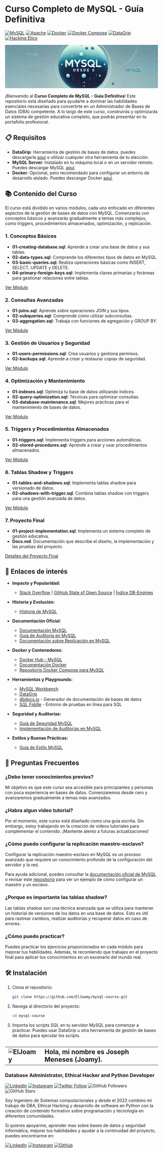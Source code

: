 # Curso Completo de MySQL - Guía Definitiva
[![MySQL](https://img.shields.io/badge/MySQL-8.0+-blue?style=for-the-badge&logo=mysql&logoColor=white&labelColor=101010)](https://www.mysql.com/)
[![Apache](https://img.shields.io/badge/Apache-2.0-red?style=for-the-badge&logo=apache&logoColor=white&labelColor=101010)](https://www.apache.org/licenses/LICENSE-2.0.html)
[![Docker](https://img.shields.io/badge/Docker-Compose-2496ED?style=for-the-badge&logo=docker&logoColor=white&labelColor=101010)](https://www.docker.com/)
[![Docker Compose](https://img.shields.io/badge/Docker_Compose-2.29.1-2496ED?style=for-the-badge&logo=docker&logoColor=white&labelColor=101010)](https://docs.docker.com/compose/)
[![DataGrip](https://img.shields.io/badge/DataGrip-JetBrains-000000?style=for-the-badge&logo=datagrip&logoColor=white&labelColor=101010)](https://www.jetbrains.com/datagrip/)
[![Hacking Ético](https://img.shields.io/badge/Hacking_Etico-CyberSecurity-FFA500?style=for-the-badge&logo=hackthebox&logoColor=white&labelColor=101010)](https://www.hackthebox.com/)


![](./Imgs/header.jpg)

¡Bienvenido al **Curso Completo de MySQL - Guía Definitiva**! Este repositorio está diseñado para ayudarte a dominar las habilidades esenciales necesarias para convertirte en un Administrador de Bases de Datos (DBA) competente. A lo largo de este curso, construirás y optimizarás un sistema de gestión educativa completo, que podrás presentar en tu portafolio profesional.

## 📋 Requisitos
- **DataGrip**: Herramienta de gestión de bases de datos, puedes descargarla [aquí](https://www.jetbrains.com/help/datagrip/installation-guide.html#silent) o utilizar cualquier otra herramienta de tu elección.
- **MySQL Server**: Instalado en tu máquina local o en un servidor remoto. Puedes descargar MySQL [aquí](https://dev.mysql.com/downloads/mysql/).
- **Docker**: Opcional, pero recomendado para configurar un entorno de desarrollo aislado. Puedes descargar Docker [aquí](https://docs.docker.com/compose/install/).

## 📚 Contenido del Curso
El curso está dividido en varios módulos, cada uno enfocado en diferentes aspectos de la gestión de bases de datos con MySQL. Comenzarás con conceptos básicos y avanzarás gradualmente a temas más complejos, como triggers, procedimientos almacenados, optimización, y replicación.

### 1. Conceptos Básicos
- **01-creating-database.sql**: Aprende a crear una base de datos y sus tablas.
- **02-data-types.sql**: Comprende los diferentes tipos de datos en MySQL.
- **03-basic-queries.sql**: Realiza operaciones básicas como INSERT, SELECT, UPDATE y DELETE.
- **04-primary-foreign-keys.sql**: Implementa claves primarias y foráneas para gestionar relaciones entre tablas.

[Ver Módulo](./Learn/Basic)

### 2. Consultas Avanzadas
- **01-joins.sql**: Aprende sobre operaciones JOIN y sus tipos.
- **02-subqueries.sql**: Comprende cómo utilizar subconsultas.
- **03-aggregation.sql**: Trabaja con funciones de agregación y GROUP BY.

[Ver Módulo](./Learn/Advanced)

### 3. Gestión de Usuarios y Seguridad
- **01-users-permissions.sql**: Crea usuarios y gestiona permisos.
- **02-backups.sql**: Aprende a crear y restaurar copias de seguridad.

[Ver Módulo](./Learn/UserManagement)

### 4. Optimización y Mantenimiento
- **01-indexes.sql**: Optimiza tu base de datos utilizando índices.
- **02-query-optimization.sql**: Técnicas para optimizar consultas.
- **03-database-maintenance.sql**: Mejores prácticas para el mantenimiento de bases de datos.

[Ver Módulo](./Learn/Optimization)

### 5. Triggers y Procedimientos Almacenados
- **01-triggers.sql**: Implementa triggers para acciones automáticas.
- **02-stored-procedures.sql**: Aprende a crear y usar procedimientos almacenados.

[Ver Módulo](./Learn/TriggersAndProcedures)

### 6. Tablas Shadow y Triggers
- **01-tables-and-shadows.sql**: Implementa tablas shadow para versionado de datos.
- **02-shadows-with-trigger.sql**: Combina tablas shadow con triggers para una gestión avanzada de datos.

[Ver Módulo](./Learn/ShadowsAndTriggers)

### 7. Proyecto Final
- **01-project-implementation.sql**: Implementa un sistema completo de gestión educativa.
- **Docs.md**: Documentación que describe el diseño, la implementación y las pruebas del proyecto.

[Detalles del Proyecto Final](./FinalProject)

## 🔗 Enlaces de interés
* **Impacto y Popularidad:**
  * [Stack Overflow](https://survey.stackoverflow.co/2023/#most-popular-technologies-database) | [GitHub State of Open Source](https://github.blog/2023-11-08-the-state-of-open-source-and-ai/) | [Índice DB-Engines](https://db-engines.com/en/ranking) 

* **Historia y Evolución:**
  * [Historia de MySQL](https://es.wikipedia.org/wiki/MySQL)

* **Documentación Oficial:**
  * [Documentación MySQL](https://dev.mysql.com/doc/)
  * [Guía de Auditoría en MySQL](https://dev.mysql.com/doc/refman/8.0/en/audit-log-reference.html)
  * [Documentación sobre Replicación en MySQL](https://dev.mysql.com/doc/refman/8.0/en/replication.html)
  
* **Docker y Contenedores:**
  * [Docker Hub - MySQL](https://hub.docker.com/_/mysql)
  * [Documentación Docker](https://docs.docker.com/)
  * [Repositorio Docker Compose para MySQL](https://github.com/ElJoamy/Docker_compose_comfiguration.git)

* **Herramientas y Playgrounds:**
  * [MySQL Workbench](https://dev.mysql.com/doc/workbench/en/)
  * [DataGrip](https://www.jetbrains.com/datagrip/)
  * [dbdocs.io](https://dbdocs.io/) - Generador de documentación de bases de datos
  * [SQL Fiddle](http://sqlfiddle.com/) - Entorno de pruebas en línea para SQL
  
* **Seguridad y Auditorías:**
  * [Guía de Seguridad MySQL](https://dev.mysql.com/doc/refman/8.0/en/security.html)
  * [Implementación de Auditorías en MySQL](https://dev.mysql.com/doc/refman/8.0/en/audit-log.html)
  
* **Estilos y Buenas Prácticas:**
  * [Guía de Estilo MySQL](https://dev.mysql.com/doc/refman/8.0/en/sql-syntax.html)

## 🤔 Preguntas Frecuentes 
### ¿Debo tener conocimientos previos?
Mi objetivo es que este curso sea accesible para principiantes y personas con poca experiencia en bases de datos. Comenzaremos desde cero y avanzaremos gradualmente a temas más avanzados.

### ¿Habra algun video tutorial?
Por el momento, este curso está diseñado como una guía escrita. Sin embargo, estoy trabajando en la creación de videos tutoriales para complementar el contenido. ¡Mantente atento a futuras actualizaciones!

### ¿Cómo puedo configurar la replicación maestro-esclavo?
Configurar la replicación maestro-esclavo en MySQL es un proceso avanzado que requiere un conocimiento profundo de la configuración del servidor y la red.

Para ayuda adicional, puedes consultar la [documentación oficial de MySQL](https://dev.mysql.com/doc/refman/8.0/en/replication.html) o revisar este [repositorio](https://github.com/ElJoamy/Docker_compose_comfiguration.git) para ver un ejemplo de cómo configurar un maestro y un esclavo.

### ¿Porque es importante las tablas shadow?
Las tablas shadow son una técnica avanzada que se utiliza para mantener un historial de versiones de los datos en una base de datos. Esto es útil para rastrear cambios, realizar auditorías y recuperar datos en caso de errores.

### ¿Cómo puedo practicar?
Puedes practicar los ejercicios proporcionados en cada módulo para mejorar tus habilidades. Además, te recomiendo que trabajes en el proyecto final para aplicar tus conocimientos en un escenario del mundo real.

## 🛠️ Instalación

1. Clona el repositorio:
   ```bash
   git clone https://github.com/ElJoamy/mysql-course.git
   ```

2. Navega al directorio del proyecto:
   ```bash
   cd mysql-course
   ```

3. Importa los scripts SQL en tu servidor MySQL para comenzar a practicar. Puedes usar DataGrip u otra herramienta de gestión de bases de datos para ejecutar los scripts.

## <table>
<tr>
    <td>
        <img src="https://avatars.githubusercontent.com/u/68487005?v=4" width="50" alt="ElJoamy"/>
    </td>
    <td>
        <b>Hola, mi nombre es Joseph Meneses (Joamy).</b>
    </td>
</tr>
</table>


### Database Administrator, Ethical Hacker and Python Developer
[![LinkedIn](https://img.shields.io/badge/LinkedIn-Joseph_Meneses-blue?style=social&logo=linkedin)](https://www.linkedin.com/in/joamy5902/)
[![Instagram](https://img.shields.io/badge/Instagram-%40joseph__joamy-E4405F?style=social&logo=instagram)](https://www.instagram.com/joseph_joamy/)
[![Twitter Follow](https://img.shields.io/twitter/follow/JosephJoamy?style=social)](https://x.com/JosephJoamy)
![GitHub Followers](https://img.shields.io/github/followers/ElJoamy?style=social)
![GitHub Stars](https://img.shields.io/github/stars/ElJoamy?style=social)

Soy Ingeniero de Sistemas computacionales y desde el 2022 combino mi trabajo de DBA, Ethical Hacking y desarrollo de software en Python con la creación de contenido formativo sobre programación y tecnología en diferentes comunidades.

Si quieres apoyarme, aprender mas sobre bases de datos y seguridad informática, mejorar tus habilidades y ayudar a la continuidad del proyecto, puedes encontrarme en:

[![LinkedIn](https://img.shields.io/badge/LinkedIn-Joseph_Meneses-0A66C2?style=for-the-badge&logo=linkedin&logoColor=white&labelColor=101010)](https://www.linkedin.com/in/joamy5902/)
[![Instagram](https://img.shields.io/badge/Instagram-%40joseph__joamy-E4405F?style=for-the-badge&logo=instagram&logoColor=white&labelColor=101010)](https://www.instagram.com/joseph_joamy/)
[![GitHub](https://img.shields.io/badge/GitHub-ElJoamy-14a1f0?style=for-the-badge&logo=github&logoColor=white&labelColor=101010)](https://github.com/ElJoamy)


